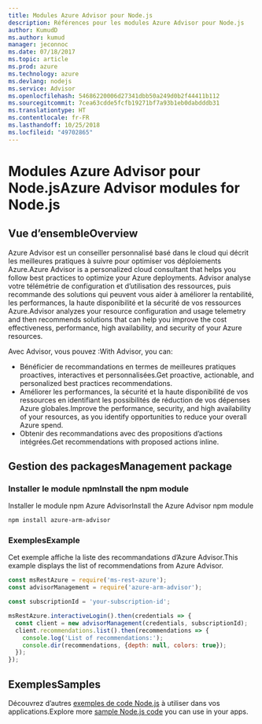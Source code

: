 ```yaml
---
title: Modules Azure Advisor pour Node.js
description: Références pour les modules Azure Advisor pour Node.js
author: KumudD
ms.author: kumud
manager: jeconnoc
ms.date: 07/18/2017
ms.topic: article
ms.prod: azure
ms.technology: azure
ms.devlang: nodejs
ms.service: Advisor
ms.openlocfilehash: 54686220006d27341dbb50a249d0b2f44411b112
ms.sourcegitcommit: 7cea63cdde5fcfb19271bf7a93b1eb0dabdddb31
ms.translationtype: HT
ms.contentlocale: fr-FR
ms.lasthandoff: 10/25/2018
ms.locfileid: "49702865"
---
```

# <a name="azure-advisor-modules-for-nodejs"></a><span data-ttu-id="91ef2-103">Modules Azure Advisor pour Node.js</span><span class="sxs-lookup"><span data-stu-id="91ef2-103">Azure Advisor modules for Node.js</span></span>

## <a name="overview"></a><span data-ttu-id="91ef2-104">Vue d’ensemble</span><span class="sxs-lookup"><span data-stu-id="91ef2-104">Overview</span></span>

<span data-ttu-id="91ef2-105">Azure Advisor est un conseiller personnalisé basé dans le cloud qui décrit les meilleures pratiques à suivre pour optimiser vos déploiements Azure.</span><span class="sxs-lookup"><span data-stu-id="91ef2-105">Azure Advisor is a personalized cloud consultant that helps you follow best practices to optimize your Azure deployments.</span></span> <span data-ttu-id="91ef2-106">Advisor analyse votre télémétrie de configuration et d’utilisation des ressources, puis recommande des solutions qui peuvent vous aider à améliorer la rentabilité, les performances, la haute disponibilité et la sécurité de vos ressources Azure.</span><span class="sxs-lookup"><span data-stu-id="91ef2-106">Advisor analyzes your resource configuration and usage telemetry and then recommends solutions that can help you improve the cost effectiveness, performance, high availability, and security of your Azure resources.</span></span>

<span data-ttu-id="91ef2-107">Avec Advisor, vous pouvez :</span><span class="sxs-lookup"><span data-stu-id="91ef2-107">With Advisor, you can:</span></span>
- <span data-ttu-id="91ef2-108">Bénéficier de recommandations en termes de meilleures pratiques proactives, interactives et personnalisées.</span><span class="sxs-lookup"><span data-stu-id="91ef2-108">Get proactive, actionable, and personalized best practices recommendations.</span></span>
- <span data-ttu-id="91ef2-109">Améliorer les performances, la sécurité et la haute disponibilité de vos ressources en identifiant les possibilités de réduction de vos dépenses Azure globales.</span><span class="sxs-lookup"><span data-stu-id="91ef2-109">Improve the performance, security, and high availability of your resources, as you identify opportunities to reduce your overall Azure spend.</span></span>
- <span data-ttu-id="91ef2-110">Obtenir des recommandations avec des propositions d’actions intégrées.</span><span class="sxs-lookup"><span data-stu-id="91ef2-110">Get recommendations with proposed actions inline.</span></span>

## <a name="management-package"></a><span data-ttu-id="91ef2-111">Gestion des packages</span><span class="sxs-lookup"><span data-stu-id="91ef2-111">Management package</span></span>

### <a name="install-the-npm-module"></a><span data-ttu-id="91ef2-112">Installer le module npm</span><span class="sxs-lookup"><span data-stu-id="91ef2-112">Install the npm module</span></span>

<span data-ttu-id="91ef2-113">Installer le module npm Azure Advisor</span><span class="sxs-lookup"><span data-stu-id="91ef2-113">Install the Azure Advisor npm module</span></span>

```bash
npm install azure-arm-advisor
```

### <a name="example"></a><span data-ttu-id="91ef2-114">Exemples</span><span class="sxs-lookup"><span data-stu-id="91ef2-114">Example</span></span>

<span data-ttu-id="91ef2-115">Cet exemple affiche la liste des recommandations d’Azure Advisor.</span><span class="sxs-lookup"><span data-stu-id="91ef2-115">This example displays the list of recommendations from Azure Advisor.</span></span>

```javascript
const msRestAzure = require('ms-rest-azure');
const advisorManagement = require('azure-arm-advisor');

const subscriptionId = 'your-subscription-id';

msRestAzure.interactiveLogin().then(credentials => {
  const client = new advisorManagement(credentials, subscriptionId);
  client.recommendations.list().then(recommendations => {
    console.log('List of recommendations:');
    console.dir(recommendations, {depth: null, colors: true});
  });
});
```

## <a name="samples"></a><span data-ttu-id="91ef2-116">Exemples</span><span class="sxs-lookup"><span data-stu-id="91ef2-116">Samples</span></span>

<span data-ttu-id="91ef2-117">Découvrez d’autres [exemples de code Node.js](https://azure.microsoft.com/resources/samples/?platform=nodejs) à utiliser dans vos applications.</span><span class="sxs-lookup"><span data-stu-id="91ef2-117">Explore more [sample Node.js code](https://azure.microsoft.com/resources/samples/?platform=nodejs) you can use in your apps.</span></span>
